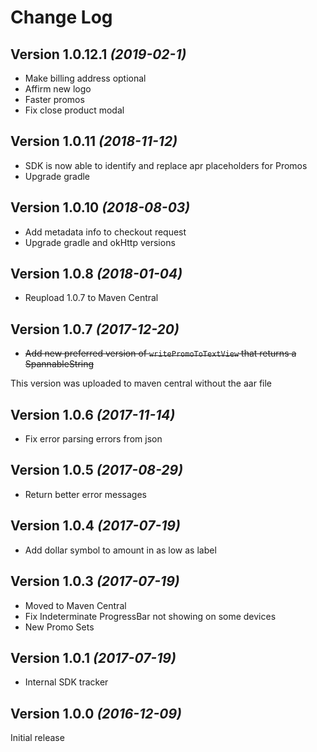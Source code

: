 Change Log
==========

Version 1.0.12.1 *(2019-02-1)*
-----------------------------
  * Make billing address optional
  * Affirm new logo
  * Faster promos
  * Fix close product modal

Version 1.0.11 *(2018-11-12)*
----------------------------

  * SDK is now able to identify and replace apr placeholders for Promos
  * Upgrade gradle

Version 1.0.10 *(2018-08-03)*
----------------------------

  * Add metadata info to checkout request
  * Upgrade gradle and okHttp versions

Version 1.0.8 *(2018-01-04)*
----------------------------

  * Reupload 1.0.7 to Maven Central

Version 1.0.7 *(2017-12-20)*
----------------------------

  * ~~Add new preferred version of `writePromoToTextView` that returns a SpannableString~~

This version was uploaded to maven central without the aar file

Version 1.0.6 *(2017-11-14)*
----------------------------

  * Fix error parsing errors from json

Version 1.0.5 *(2017-08-29)*
----------------------------

  * Return better error messages

Version 1.0.4 *(2017-07-19)*
----------------------------

  * Add dollar symbol to amount in as low as label

Version 1.0.3 *(2017-07-19)*
----------------------------

  * Moved to Maven Central
  * Fix Indeterminate ProgressBar not showing on some devices
  * New Promo Sets

Version 1.0.1 *(2017-07-19)*
----------------------------

  * Internal SDK tracker


Version 1.0.0 *(2016-12-09)*
----------------------------

Initial release
